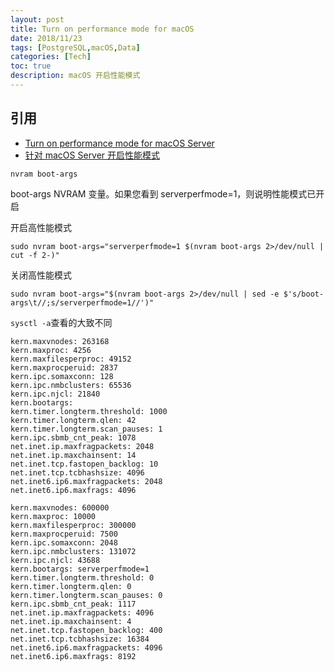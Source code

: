 ```yaml
---
layout: post
title: Turn on performance mode for macOS
date: 2018/11/23
tags: [PostgreSQL,macOS,Data]
categories: [Tech]
toc: true
description: macOS 开启性能模式
---
```



## 引用
+ [Turn on performance mode for macOS Server](https://support.apple.com/en-us/HT202528)
+ [针对 macOS Server 开启性能模式](https://support.apple.com/zh-cn/HT202528)


```shell
nvram boot-args
```
boot-args NVRAM 变量。如果您看到 serverperfmode=1，则说明性能模式已开启


开启高性能模式
```shell
sudo nvram boot-args="serverperfmode=1 $(nvram boot-args 2>/dev/null | cut -f 2-)"
```

关闭高性能模式
```shell
sudo nvram boot-args="$(nvram boot-args 2>/dev/null | sed -e $'s/boot-args\t//;s/serverperfmode=1//')"
```

`sysctl -a`查看的大致不同
```properties
kern.maxvnodes: 263168
kern.maxproc: 4256
kern.maxfilesperproc: 49152
kern.maxprocperuid: 2837
kern.ipc.somaxconn: 128
kern.ipc.nmbclusters: 65536
kern.ipc.njcl: 21840
kern.bootargs: 
kern.timer.longterm.threshold: 1000
kern.timer.longterm.qlen: 42
kern.timer.longterm.scan_pauses: 1
kern.ipc.sbmb_cnt_peak: 1078
net.inet.ip.maxfragpackets: 2048
net.inet.ip.maxchainsent: 14
net.inet.tcp.fastopen_backlog: 10
net.inet.tcp.tcbhashsize: 4096
net.inet6.ip6.maxfragpackets: 2048
net.inet6.ip6.maxfrags: 4096
```

```properties
kern.maxvnodes: 600000
kern.maxproc: 10000
kern.maxfilesperproc: 300000
kern.maxprocperuid: 7500
kern.ipc.somaxconn: 2048
kern.ipc.nmbclusters: 131072
kern.ipc.njcl: 43688
kern.bootargs: serverperfmode=1 
kern.timer.longterm.threshold: 0
kern.timer.longterm.qlen: 0
kern.timer.longterm.scan_pauses: 0
kern.ipc.sbmb_cnt_peak: 1117
net.inet.ip.maxfragpackets: 4096
net.inet.ip.maxchainsent: 4
net.inet.tcp.fastopen_backlog: 400
net.inet.tcp.tcbhashsize: 16384
net.inet6.ip6.maxfragpackets: 4096
net.inet6.ip6.maxfrags: 8192
```

